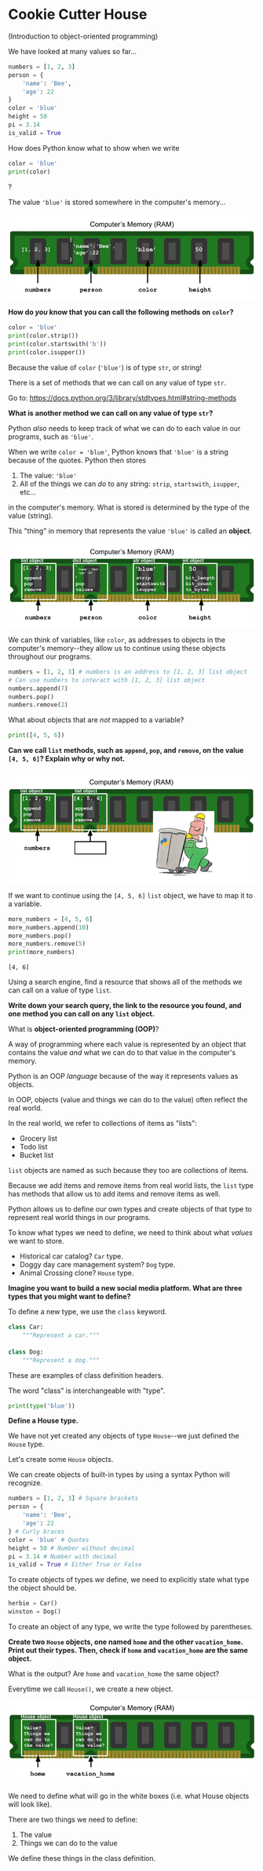 # Cookie Cutter House

(Introduction to object-oriented programming)

We have looked at many values so far...

```python
numbers = [1, 2, 3]
person = {
    'name': 'Bee',
    'age': 22
}
color = 'blue'
height = 50
pi = 3.14
is_valid = True
```

How does Python know what to show when we write

```python
color = 'blue'
print(color)
```

?

The value `'blue'` is stored somewhere in the computer's memory... 

![Values in memory](values-in-memory.png)

**How do *you* know that you can call the following methods on `color`?**

```python
color = 'blue'
print(color.strip())
print(color.startswith('b'))
print(color.isupper())
```

Because the value of `color` (`'blue'`) is of type `str`, or string!

There is a set of methods that we can call on any value of type `str`.

Go to: https://docs.python.org/3/library/stdtypes.html#string-methods

**What is another method we can call on any value of type `str`?**

Python *also* needs to keep track of what we can do to each value in our programs, such as `'blue'`.

When we write `color = 'blue'`, Python knows that `'blue'` is a string because of the quotes. Python then stores

1. The value: `'blue'`
2. All of the things we can *do* to any string: `strip`, `startswith`, `isupper`, etc...

in the computer's memory. What is stored is determined by the type of the value (string).

This "thing" in memory that represents the value `'blue'` is called an **object**.

![Objects in memory](objects-in-memory.png)

We can think of variables, like `color`, as addresses to objects in the computer's memory--they allow us to continue using these objects throughout our programs.

```python
numbers = [1, 2, 3] # numbers is an address to [1, 2, 3] list object
# Can use numbers to interact with [1, 2, 3] list object
numbers.append(7)
numbers.pop()
numbers.remove(2)
```

What about objects that are *not* mapped to a variable?

```python
print([4, 5, 6])
```

**Can we call `list` methods, such as `append`, `pop`, and `remove`, on the value `[4, 5, 6]`? Explain why or why not.**

![Garbage collection](garbage-collection.png)

If we want to continue using the `[4, 5, 6]` `list` object, we have to map it to a variable.


```python
more_numbers = [4, 5, 6]
more_numbers.append(10)
more_numbers.pop()
more_numbers.remove(5)
print(more_numbers)
```

    [4, 6]


Using a search engine, find a resource that shows all of the methods we can call on a value of type `list`.

**Write down your search query, the link to the resource you found, and one method you can call on any `list` object.**

What is **object-oriented programming (OOP)**?

A way of programming where each value is represented by an object that contains the value *and* what we can do to that value in the computer's memory.

Python is an OOP *language* because of the way it represents values as objects.

In OOP, objects (value and things we can do to the value) often reflect the real world.

In the real world, we refer to collections of items as "lists":

- Grocery list
- Todo list
- Bucket list

`list` objects are named as such because they too are collections of items.

Because we add items and remove items from real world lists, the `list` type has methods that allow us to add items and remove items as well.

Python allows us to define our own types and create objects of that type to represent real world things in our programs.

To know what types we need to define, we need to think about what *values* we want to store.

- Historical car catalog? `Car` type.
- Doggy day care management system? `Dog` type.
- Animal Crossing clone? `House` type.

**Imagine you want to build a new social media platform. What are three types that you might want to define?**

To define a new type, we use the `class` keyword.

```python
class Car:
    """Represent a car."""

class Dog:
    """Represent a dog."""
```

These are examples of class definition headers.

The word "class" is interchangeable with "type".


```python
print(type('blue'))
```

**Define a House type.**

We have not yet created any objects of type `House`--we just defined the `House` type.

Let's create some `House` objects.

We can create objects of built-in types by using a syntax Python will recognize.

```python
numbers = [1, 2, 3] # Square brackets
person = {
    'name': 'Bee',
    'age': 22
} # Curly braces
color = 'blue' # Quotes
height = 50 # Number without decimal
pi = 3.14 # Number with decimal
is_valid = True # Either True or False
```

To create objects of types *we* define, we need to explicitly state what type the object should be.

```python
herbie = Car()
winston = Dog()
```

To create an object of any type, we write the type followed by parentheses.

**Create two `House` objects, one named `home` and the other `vacation_home`. Print out their types. Then, check if `home` and `vacation_home` are the same object.**

What is the output? Are `home` and `vacation_home` the same object?

Everytime we call `House()`, we create a new object.

![Houses in memory](houses-in-mem.png)

We need to define what will go in the white boxes (i.e. what House objects will look like).

There are two things we need to define:

1. The value
2. Things we can do to the value

We define these things in the class definition.

